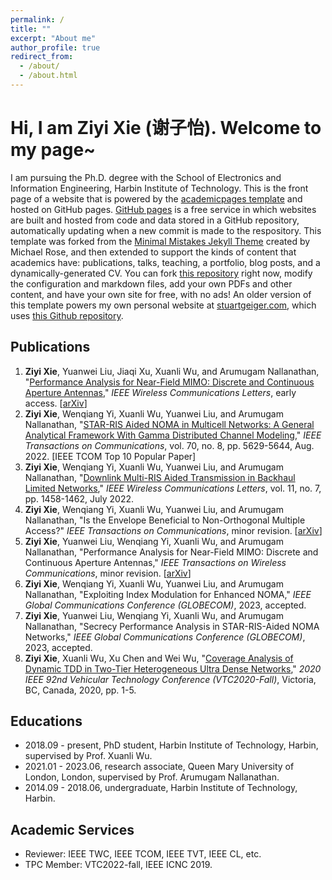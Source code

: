 ```yaml
---
permalink: /
title: ""
excerpt: "About me"
author_profile: true
redirect_from: 
  - /about/
  - /about.html
---
```


Hi, I am Ziyi Xie \(谢子怡\). Welcome to my page~
=====

I am pursuing the Ph.D. degree with the School of Electronics and Information Engineering, Harbin Institute of Technology. 
This is the front page of a website that is powered by the [academicpages template](https://github.com/academicpages/academicpages.github.io) and hosted on GitHub pages. [GitHub pages](https://pages.github.com) is a free service in which websites are built and hosted from code and data stored in a GitHub repository, automatically updating when a new commit is made to the respository. This template was forked from the [Minimal Mistakes Jekyll Theme](https://mmistakes.github.io/minimal-mistakes/) created by Michael Rose, and then extended to support the kinds of content that academics have: publications, talks, teaching, a portfolio, blog posts, and a dynamically-generated CV. You can fork [this repository](https://github.com/academicpages/academicpages.github.io) right now, modify the configuration and markdown files, add your own PDFs and other content, and have your own site for free, with no ads! An older version of this template powers my own personal website at [stuartgeiger.com](http://stuartgeiger.com), which uses [this Github repository](https://github.com/staeiou/staeiou.github.io).

Publications
------

1. **Ziyi Xie**, Yuanwei Liu, Jiaqi Xu, Xuanli Wu, and Arumugam Nallanathan, "[Performance Analysis for Near-Field MIMO: Discrete and Continuous Aperture Antennas](https://ieeexplore.ieee.org/document/10262267)," *IEEE Wireless Communications Letters*, early access. \[[arXiv](https://arxiv.org/abs/2304.06141)\]
2. **Ziyi Xie**, Wenqiang Yi, Xuanli Wu, Yuanwei Liu, and Arumugam Nallanathan, "[STAR-RIS Aided NOMA in Multicell Networks: A General Analytical Framework With Gamma Distributed Channel Modeling](https://ieeexplore.ieee.org/document/9808307)," *IEEE Transactions on Communications*, vol. 70, no. 8, pp. 5629-5644, Aug. 2022. \[IEEE TCOM Top 10 Popular Paper\]
3. **Ziyi Xie**, Wenqiang Yi, Xuanli Wu, Yuanwei Liu, and Arumugam Nallanathan, "[Downlink Multi-RIS Aided Transmission in Backhaul Limited Networks](https://ieeexplore.ieee.org/document/9772614)," *IEEE Wireless Communications Letters*, vol. 11, no. 7, pp. 1458-1462, July 2022.
4. **Ziyi Xie**, Wenqiang Yi, Xuanli Wu, Yuanwei Liu, and Arumugam Nallanathan, "Is the Envelope Beneficial to Non-Orthogonal Multiple Access?" *IEEE Transactions on Communications*, minor revision. \[[arXiv](https://arxiv.org/abs/2210.13060)\]
5. **Ziyi Xie**, Yuanwei Liu, Wenqiang Yi, Xuanli Wu, and Arumugam Nallanathan, "Performance Analysis for Near-Field MIMO: Discrete and Continuous Aperture Antennas," *IEEE Transactions on Wireless Communications*, minor revision. \[[arXiv](https://arxiv.org/abs/2304.06128)\]
6. **Ziyi Xie**, Wenqiang Yi, Xuanli Wu, Yuanwei Liu, and Arumugam Nallanathan, "Exploiting Index Modulation for Enhanced NOMA," *IEEE Global Communications Conference (GLOBECOM)*, 2023, accepted.
7. **Ziyi Xie**, Yuanwei Liu, Wenqiang Yi, Xuanli Wu, and Arumugam Nallanathan, "Secrecy Performance Analysis in STAR-RIS-Aided NOMA Networks," *IEEE Global Communications Conference (GLOBECOM)*, 2023, accepted.
8. **Ziyi Xie**, Xuanli Wu, Xu Chen and Wei Wu, "[Coverage Analysis of Dynamic TDD in Two-Tier Heterogeneous Ultra Dense Networks](https://ieeexplore.ieee.org/document/9348431)," *2020 IEEE 92nd Vehicular Technology Conference (VTC2020-Fall)*, Victoria, BC, Canada, 2020, pp. 1-5. 
 


Educations
------
* 2018.09 - present, PhD student, Harbin Institute of Technology, Harbin, supervised by Prof. Xuanli Wu.
* 2021.01 - 2023.06, research associate, Queen Mary University of London, London, supervised by Prof. Arumugam Nallanathan.
* 2014.09 - 2018.06, undergraduate, Harbin Institute of Technology, Harbin.


Academic Services
------
* Reviewer: IEEE TWC, IEEE TCOM, IEEE TVT, IEEE CL, etc.
* TPC Member: VTC2022-fall, IEEE ICNC 2019.


